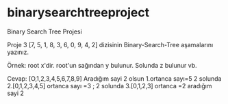 # binarysearchtreeproject
Binary Search Tree Projesi

Proje 3
[7, 5, 1, 8, 3, 6, 0, 9, 4, 2] dizisinin Binary-Search-Tree aşamalarını yazınız.

Örnek: root x'dir. root'un sağından y bulunur. Solunda z bulunur vb.

Cevap: 
[O,1,2,3,4,5,6,7,8,9] 
Aradığım sayi 2 olsun 
1.ortanca sayı=5 2  solunda 
2.[0,1,2,3,4,5] ortanca sayı =3 ; 2 solunda 
3.[0,1,2,3] ortanca =2 aradığım sayi 2

